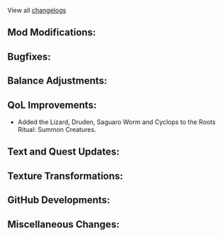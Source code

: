 
View all [changelogs](https://github.com/Divine-Journey-2/Divine-Journey-2/tree/main/changelog)

## Mod Modifications:



## Bugfixes:



## Balance Adjustments:



## QoL Improvements:

- Added the Lizard, Druden, Saguaro Worm and Cyclops to the Roots Ritual: Summon Creatures.

## Text and Quest Updates:



## Texture Transformations:



## GitHub Developments:



## Miscellaneous Changes:
